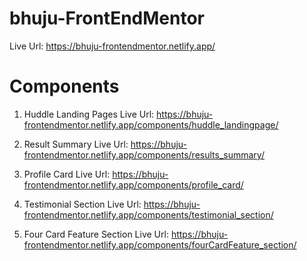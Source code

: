 # bhuju-FrontEndMentor

Live Url: https://bhuju-frontendmentor.netlify.app/

# Components

1. Huddle Landing Pages
   Live Url: https://bhuju-frontendmentor.netlify.app/components/huddle_landingpage/

2. Result Summary
   Live Url: https://bhuju-frontendmentor.netlify.app/components/results_summary/

3. Profile Card
   Live Url: https://bhuju-frontendmentor.netlify.app/components/profile_card/

4. Testimonial Section
   Live Url: https://bhuju-frontendmentor.netlify.app/components/testimonial_section/

5. Four Card Feature Section
   Live Url: https://bhuju-frontendmentor.netlify.app/components/fourCardFeature_section/
